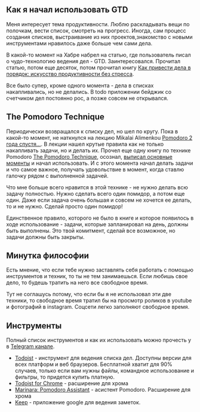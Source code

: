 ## Как я начал использовать GTD

Меня интересует тема продуктивности. Люблю раскладывать вещи по полочкам, вести список, смотреть на прогресс. Иногда, сам процесс создания списков, выстраивание из них проектов,знакомство с новыми инструментами нравилось даже больше чем сами дела.

В какой-то момент на Хабре набрел на статью, где пользователь писал о чудо-технологию ведения дел - GTD. Заинтересовался. Прочитал статью, потом еще десяток, потом прочитал книгу [Как привести дела в порядок: искусство продуктивности без стресса](https://www.litres.ru/devid-allen/kak-privesti-dela-v-poryadok-iskusstvo-produktivnosti-bez-stre/).

Все было супер, кроме одного момента - дела в списках накапливались, но не делались. В todo приложении бейджик со счетчиком дел постоянно рос, а позже совсем не открывался.

## The Pomodoro Technique

Периодически возвращался к списку дел, но шел по кругу. Пока в какой-то момент, не наткнулся на лекцию Mikalai Alimenkou [Pomodoro 2 года спустя…](https://youtu.be/WpClvUKG5E8). В лекции нашел крутые правила как не только накапливать задачи, но и делать их. Прочел еще одну книгу по технике Pomodoro [The Pomodoro Technique](https://tomatotimer.ru/novosti/24065732-ThePomodoroTechnique-RUS_v1-3.pdf), осознал, [выписал основные моменты](https://bugshunter.io/pomodoro-time-management/) и начал использовать. И с этого момента начал делать задачи и что самое важное, получать удовольствие в момент, когда ставлю галочку рядом с выполненной задачей.

Что мне больше всего нравится в этой технике - не нужно делать всю задачу полностью. Нужно сделать всего один помидор, а потом еще один. Даже если задача очень большая и совсем не хочется ее делать, то и не нужно. Сделай просто один помидор!

Единственное правило, которого не было в книге и которое появилось в ходе использование - задачи, которые запланировал на день, должны быть выполнены. Это твой комитмент, сделай все возможное, но задачи должны быть закрыты.

## Минутка философии

Есть мнение, что если тебе нужно заставлять себя работать с помощью инструментов и техник, то ты не тем занимаешься. Если любишь свое дело, то будешь тратить на него все свободное время.

Тут не соглашусь потому, что если бы я не использовал эти две техники, то свободное время тратил бы на просмотр роликов в youtube и фотографий в instagram. Соцсети легко заполняют свободное время.

## Инструменты

Полный список инструментов и как их использовать можно прочесть у в [Telegram канале](https://t.me/yura_hunter/22).

- [Todoist](https://todoist.com/) - инструмент для ведения списка дел. Доступны версии для всех платформ и веб браузеров. Бесплатной хватит для 90% случаев, только если вам нужны файлы, командное использование и фильтры, то придется купить платную.
- [Todoist for Chrome](https://chrome.google.com/webstore/detail/todoist-for-chrome/jldhpllghnbhlbpcmnajkpdmadaolakh) - расширение для хрома
- [Marinara: Pomodoro Assistant](https://chrome.google.com/webstore/detail/marinara-pomodoro%C2%AE-assist/lojgmehidjdhhbmpjfamhpkpodfcodef) - асистент Pomodoro. Расширение для хрома
- [Keep](https://keep.google.com/) - приложение google для ведения заметок.
